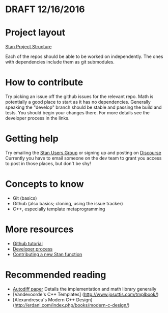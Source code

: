 # DRAFT 12/16/2016

# Project layout
[Stan Project Structure](https://github.com/stan-dev/stan/wiki#github-repositories-and-submodule-relationships)

Each of the repos should be able to be worked on independently. The ones with dependencies include them as git submodules.

# How to contribute
Try picking an issue off the github issues for the relevant repo. Math is potentially a good place to start as it has no dependencies. Generally speaking the "develop" branch should be stable and passing the build and tests. You should begin your changes there. For more details see the developer process in the links.

# Getting help
Try emailing the [Stan Users Group](https://groups.google.com/forum/#!categories/stan-users/general) or signing up and posting on [Discourse](http://discourse.mc-stan.org/)
Currently you have to email someone on the dev team to grant you access to post in those places, but don't be shy! 

# Concepts to know
* Git (basics)
* Github (also basics; cloning, using the issue tracker)
* C++, especially template metaprogramming

# More resources
* [Github tutorial](https://guides.github.com/activities/hello-world/) 
* [Developer process](https://github.com/stan-dev/stan/wiki/Developer-process-overview)
* [Contributing a new Stan function](https://github.com/stan-dev/stan/wiki/Contributing-New-Functions-to-Stan)

# Recommended reading
* [Autodiff paper](https://arxiv.org/abs/1509.07164) Details the implementation and math library generally
* [Vandevoorde's C++ Templates] (http://www.josuttis.com/tmplbook/)
* [Alexandrescu's Modern C++ Design] (http://erdani.com/index.php/books/modern-c-design/)
